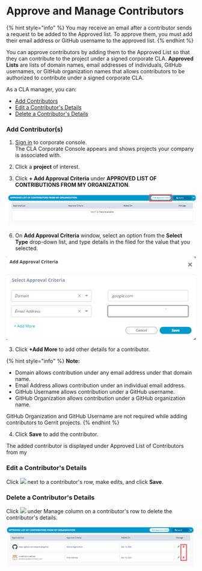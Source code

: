 # Approve and Manage Contributors

{% hint style="info" %}
You may receive an email after a contributor sends a request to be added to the Approved list. To approve them, you must add their email address or GitHub username to the approved list.
{% endhint %}

You can approve contributors by adding them to the Approved List so that they can contribute to the project under a signed corporate CLA. **Approved Lists** are lists of domain names, email addresses of individuals, GitHub usernames, or GitHub organization names that allows contributors to be authorized to contribute under a signed corporate CLA.

As a CLA manager, you can:

* [Add Contributors](approve-and-manage-contributors.md#add-contributor-s)
* [Edit a Contributor's Details](approve-and-manage-contributors.md#edit-a-contributors-details)
* [Delete a Contributor's Details](approve-and-manage-contributors.md#delete-a-contributors-details)

### **Add Contributor\(s\)**

1. ​[Sign in](sign-in-to-the-cla-corporate-console.md) to corporate console.  
The CLA Corporate Console appears and shows projects your company is associated with.

3. Click a **project** of interest.

5. Click **+ Add Approval Criteria** under **APPROVED LIST OF CONTRIBUTIONS FROM MY ORGANIZATION**.

![Add Approval Criteria](../../.gitbook/assets/add-approval-criteria.png)

6. On **Add Approval Criteria** window, select an option from the **Select Type** drop-down list, and type details in the filed for the value that you selected.

![Add Approval Criteria](../../.gitbook/assets/add-approval-criteria-window.png)

3. Click **+Add More** to add other details for a contributor.

{% hint style="info" %}
**Note:** 

* Domain allows contribution under any email address under that domain name.
* Email Address allows contribution under an individual email address.
* GitHub Username allows contribution under a GitHub username.
* GitHub Organization allows contribution under a GitHub organization name.

GitHub Organization and GitHub Username are not required while adding contributors to Gerrit projects.
{% endhint %}

4. Click **Save** to add the contributor.

The added contributor is displayed under Approved List of Contributors from my 

### Edit a Contributor's Details

Click ![](https://firebasestorage.googleapis.com/v0/b/gitbook-28427.appspot.com/o/assets%2F-M2DCN9UgoRgMEkgnLyP%2F-M9r8HAsE33veE1f8-jp%2F-M9rgXW5MmdCw4zlarnJ%2Fedit%20icon.png?alt=media&token=dc04f1ad-302e-49e8-983e-dacbaa49f029) next to a contributor's row, make edits, and click **Save**.

### Delete a Contributor's Details

Click ![](https://firebasestorage.googleapis.com/v0/b/gitbook-28427.appspot.com/o/assets%2F-M2DCN9UgoRgMEkgnLyP%2F-M9WNn7lqBje4DX2Irn-%2F-M9Y5z1DnSglCZbaXzg0%2Fdelete%20icon.png?alt=media&token=2333c400-d6bf-4c6e-93e9-52d4c00113d9) under Manage column on a contributor's row to delete the contributor's details.

![Delete Contributors](../../.gitbook/assets/delete-contributors.png)

